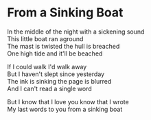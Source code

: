 # From a Sinking Boat  

In the middle of the night with a sickening sound  
This little boat ran aground  
The mast is twisted the hull is breached  
One high tide and it'll be beached  

If I could walk I'd walk away   
But I haven't slept since yesterday  
The ink is sinking the page is blurred  
And I can't read a single word  

But I know that I love you know that I wrote  
My last words to you from a sinking boat  
